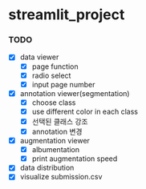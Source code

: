 # streamlit_project

### TODO
- [x] data viewer
  - [x] page function
  - [x] radio select
  - [x] input page number
- [x] annotation viewer(segmentation)
  - [x] choose class
  - [x] use different color in each class
  - [x] 선택된 클래스 강조
  - [x] annotation 변경
- [x] augmentation viewer
  - [x] albumentation
  - [x] print augmentation speed
- [x] data distribution
- [x] visualize submission.csv

